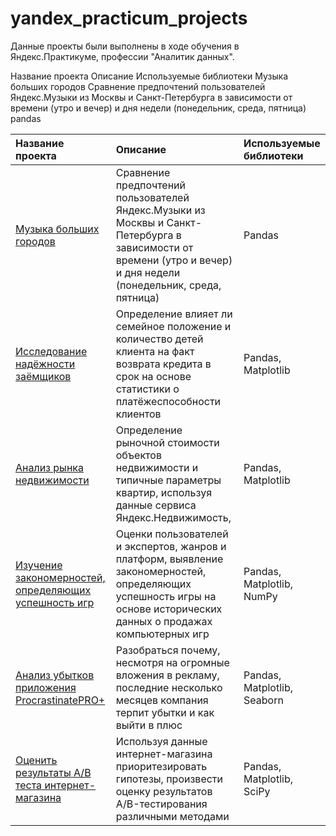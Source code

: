 # yandex_practicum_projects

Данные проекты были выполнены в ходе обучения в Яндекс.Практикуме, профессии "Аналитик данных".

Название проекта	Описание	Используемые библиотеки
Музыка больших городов	Сравнение предпочтений пользователей Яндекс.Музыки из Москвы и Санкт-Петербурга в зависимости от времени (утро и вечер) и дня недели (понедельник, среда, пятница)	pandas

| Название проекта | Описание | Используемые библиотеки |
| :-------------------- | :--------------------- |:---------------------------|
|[Музыка больших городов](https://github.com/olga-ivchenko/yandex_practicum_projects/blob/main/project_1/music.ipynb/)| Сравнение предпочтений пользователей Яндекс.Музыки из Москвы и Санкт-Петербурга в зависимости от времени (утро и вечер) и дня недели (понедельник, среда, пятница) | Pandas |
|[Исследование надёжности заёмщиков](https://github.com/olga-ivchenko/yandex_practicum_projects/blob/main/project_2/banks.ipynb/)| Определение влияет ли семейное положение и количество детей клиента на факт возврата кредита в срок на основе статистики о платёжеспособности клиентов| Pandas, Matplotlib |
|[Анализ рынка недвижимости](https://github.com/olga-ivchenko/yandex_practicum_projects/blob/main/project_3/real_estate_market.ipynb/)|Определение рыночной стоимости объектов недвижимости и типичные параметры квартир, используя данные сервиса Яндекс.Недвижимость,  | Pandas, Matplotlib |
|[Изучение закономерностей, определяющих успешность игр](https://github.com/olga-ivchenko/yandex_practicum_projects/blob/main/project_4/games.ipynb/)| Оценки пользователей и экспертов, жанров и платформ, выявление закономерностей, определяющих успешность игры на основе исторических данных о продажах компьютерных игр| Pandas, Matplotlib, NumPy  |
|[Анализ убытков приложения ProcrastinatePRO+](https://github.com/olga-ivchenko/yandex_practicum_projects/blob/main/project_5/procrastinate.ipynb/)|Разобраться почему, несмотря на огромные вложения в рекламу, последние несколько месяцев компания терпит убытки и как выйти в плюс| Pandas, Matplotlib, Seaborn  |
|[Оценить результаты A/B теста интернет-магазина](https://github.com/olga-ivchenko/yandex_practicum_projects/blob/main/project_6/ab_test.ipynb/)|Используя данные интернет-магазина приоритезировать гипотезы, произвести оценку результатов A/B-тестирования различными методами| Pandas, Matplotlib, SciPy  |
